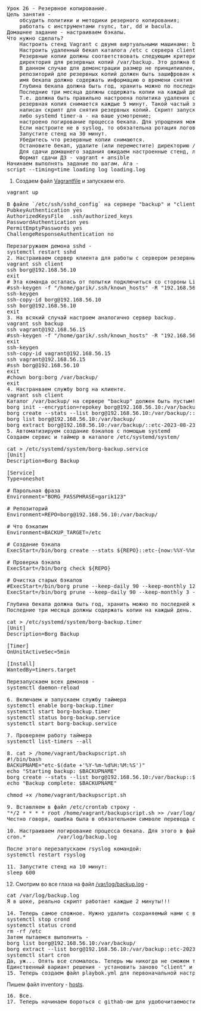 <pre>
Урок 26 - Резервное копирование.
Цель занятия -
	обсудить политики и методики резерного копирования;
	работать с инструментами rsync, tar, dd и bacula.
Домашнее задание - настраиваем бэкапы.
Что нужно сделать?
	Настроить стенд Vagrant с двумя виртуальными машинами: backup_server и client.
	Настроить удаленный бекап каталога /etc c сервера client при помощи borgbackup. 
	Резервные копии должны соответствовать следующим критериям:
	директория для резервных копий /var/backup. Это должна быть отдельная точка монтирования. 
	В данном случае для демонстрации размер не принципиален, достаточно будет и 2GB;
	репозиторий дле резервных копий должен быть зашифрован ключом или паролем - на ваше усмотрение;
	имя бекапа должно содержать информацию о времени снятия бекапа;
	Глубина бекапа должна быть год, хранить можно по последней копии на конец месяца, кроме последних трех. 
	Последние три месяца должны содержать копии на каждый день. 
	Т.е. должна быть правильно настроена политика удаления старых бэкапов;
	резервная копия снимается каждые 5 минут. Такой частый запуск в целях демонстрации;
	написан скрипт для снятия резервных копий. Скрипт запускается из соответствующей Cron джобы, 
	либо systemd timer-а - на ваше усмотрение;
	настроено логирование процесса бекапа. Для упрощения можно весь вывод перенаправлять в logger с соответствующим тегом. 
	Если настроите не в syslog, то обязательна ротация логов.
	Запустите стенд на 30 минут.
	Убедитесь что резервные копии снимаются.
	Остановите бекап, удалите (или переместите) директорию /etc и восстановите ее из бекапа.
	Для сдачи домашнего задания ожидаем настроенные стенд, логи процесса бэкапа и описание процесса восстановления.
	Формат сдачи ДЗ - vagrant + ansible
Начинаем выполнять задание по шагам. Ага -
script --timing=time_loading_log loading.log
</pre>
1. Создаем файл [Vagrantfile](Vagrantfile) и запускаем его.
<pre>
vagrant up

В файле `/etc/ssh/sshd_config` на сервере "backup" и "client" устанавливаем следующие параметры:
PubkeyAuthentication yes
AuthorizedKeysFile  .ssh/authorized_keys
PasswordAuthentication yes
PermitEmptyPasswords yes
ChallengeResponseAuthentication no

Перезагружаем демона sshd -
systemctl restart sshd
2. Настраиваем сервер клиента для работы с сервером резервных копий.
vagrant ssh client
ssh borg@192.168.56.10
exit
# Эта команда осталась от попытки подключиться со стороны Linux Mint.
#ssh-keygen -f "/home/garik/.ssh/known_hosts" -R "192.168.56.10"
ssh-keygen
ssh-copy-id borg@192.168.56.10
ssh borg@192.168.56.10
exit
3. На всякий случай настроем аналогично сервер backup.
vagrant ssh backup
ssh vagrant@192.168.56.15
#ssh-keygen -f "/home/garik/.ssh/known_hosts" -R "192.168.56.15"
exit
ssh-keygen
ssh-copy-id vagrant@192.168.56.15
ssh vagrant@192.168.56.15
#ssh borg@192.168.56.10
exit
#chown borg:borg /var/backup/
exit
4. Настранваем службу borg на клиенте.
vagrant ssh client
Каталог /var/backup/ на сервере "backup" должен быть пустым!!! До этой ошибка я добирался целый день.
borg init --encryption=repokey borg@192.168.56.10:/var/backup/
borg create --stats --list borg@192.168.56.10:/var/backup/::etc-{now:%Y-%m-%d_%H:%M:%S} /etc
borg list borg@192.168.56.10:/var/backup/
borg extract borg@192.168.56.10:/var/backup/::etc-2023-08-23_01:02:19 etc/hostname // !!! Нужно скопировать имя архива!!!
5. Автоматизируем создание бэкапов с помощью systemd
Создаем сервис и таймер в каталоге /etc/systemd/system/

cat > /etc/systemd/system/borg-backup.service
[Unit]
Description=Borg Backup

[Service]
Type=oneshot

# Парольная фраза
Environment="BORG_PASSPHRASE=garik123"

# Репозиторий
Environment=REPO=borg@192.168.56.10:/var/backup/

# Что бэкапим
Environment=BACKUP_TARGET=/etc

# Создание бэкапа
ExecStart=/bin/borg create --stats ${REPO}::etc-{now:%%Y-%%m-%%d_%%H:%%M:%%S} ${BACKUP_TARGET}

# Проверка бэкапа
ExecStart=/bin/borg check ${REPO}

# Очистка старых бэкапов
#ExecStart=/bin/borg prune --keep-daily 90 --keep-monthly 12 --keep-yearly 1 ${REPO}
ExecStart=/bin/borg prune --keep-daily 90 --keep-monthly 3 --keep-yearly 1 ${REPO}

Глубина бекапа должна быть год, хранить можно по последней копии на конец месяца, кроме последних трех меяцев. 
Последние три месяца должны содержать копии на каждый день.

cat > /etc/systemd/system/borg-backup.timer
[Unit]
Description=Borg Backup

[Timer]
OnUnitActiveSec=5min

[Install]
WantedBy=timers.target

Перезапускаем всех демонов -
systemctl daemon-reload

6. Включаем и запускаем службу таймера
systemctl enable borg-backup.timer 
systemctl start borg-backup.timer
systemctl status borg-backup.service
systemctl start borg-backup.service

7. Проверяем работу таймера
systemctl list-timers --all

8. cat > /home/vagrant/backupscript.sh
#!/bin/bash
BACKUPNAME="etc-$(date +'%Y-%m-%d%H:%M:%S')"
echo "Starting backup: $BACKUPNAME"
borg create --stats --list borg@192.168.56.10:/var/backup::$BACKUPNAME /etc
echo "Backup complete: $BACKUPNAME"

chmod +x /home/vagrant/backupscript.sh

9. Вставляем в файл /etc/crontab строку -
"*/2 * * * * root /home/vagrant/backupscript.sh >> /var/log/backup.log"
Честно говоря, ошибка была в обязательном символе перевода строки. И задача не хотела, блин, запускаться.

10. Настраиваем логирование процесса бекапа. Для этого в файле /etc/rsyslog.conf, находим строку #cron.* и заменяем ее на:
cron.*          /var/log/backup.log

После этого перезапускаем rsyslog командой:
systemctl restart rsyslog

11. Запустите стенд на 10 минут:
sleep 600
</pre>
12. Смотрим во все глаза на файл [/var/log/backup.log](backup.log) -
<pre>
cat /var/log/backup.log
Я в шоке, реально скрипт работает каждые 2 минуты!!!

14. Теперь самое сложное. Нужно удалить сохраняемый нами с вами каталог /etc на клиенте -
systemctl stop crond
systemctl status crond
rm -rf /etc
Затем пытаемся выполнить - 
borg list borg@192.168.56.10:/var/backup/
borg extract --list borg@192.168.56.10:/var/backup::etc-2023-08-22_00:06:05 /etc
systemctl start cron
Да, уж... Опять все сломалось. Теперь мы никогда не сможем теперь связаться с боргом!!!
Единственный вариант решения - установить заново "client" и уже потом, восстановить то, что мы сохранили!!!
15. Теперь создаем файл playbok.yml для первоначальной настройки серверов через ansible.
</pre>
Пишем файл inventory - [hosts](hosts).
<pre>
16. Все.
17. Теперь начинаем бороться с githab-ом для удобочитаемости README.md
</pre>
